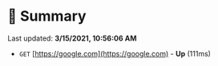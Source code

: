 # 📖 Summary
Last updated: **3/15/2021, 10:56:06 AM**

- `GET` [https://google.com](https://google.com) - **Up** (111ms)
